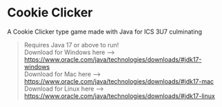 # Cookie Clicker
A Cookie Clicker type game made with Java for ICS 3U7 culminating
 <br>
> Requires Java 17 or above to run! <br>
> Download for Windows here --> https://www.oracle.com/java/technologies/downloads/#jdk17-windows<br>
> Download for Mac here --> https://www.oracle.com/java/technologies/downloads/#jdk17-mac<br>
> Download for Linux here --> https://www.oracle.com/java/technologies/downloads/#jdk17-linux
